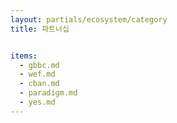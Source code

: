 ```yaml
---
layout: partials/ecosystem/category
title: 파트너십


items:
  - gbbc.md
  - wef.md
  - cban.md
  - paradigm.md
  - yes.md
---
```

